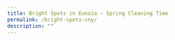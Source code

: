 ```yaml
---
title: Bright Spots in Eunoia – Spring Cleaning Time
permalink: /bright-spots-cny/
description: ""
---
```

